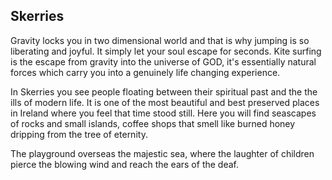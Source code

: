 ## Skerries

Gravity locks you in two dimensional world and that is why jumping 
is so liberating and joyful. It simply let your soul escape for seconds. 
Kite surfing is the escape from gravity into the universe of GOD, it's essentially natural forces
 which carry you into a genuinely life changing experience.

In Skerries you see people floating between their spiritual past and the
the ills of modern life. It is one of the most beautiful and best preserved places in Ireland
where you feel that time stood still. Here you will find seascapes of rocks and small islands, 
coffee shops that smell like burned honey dripping from the tree of eternity. 

The playground overseas the majestic sea, where the laughter of children pierce the
blowing wind and reach the ears of the deaf. 
